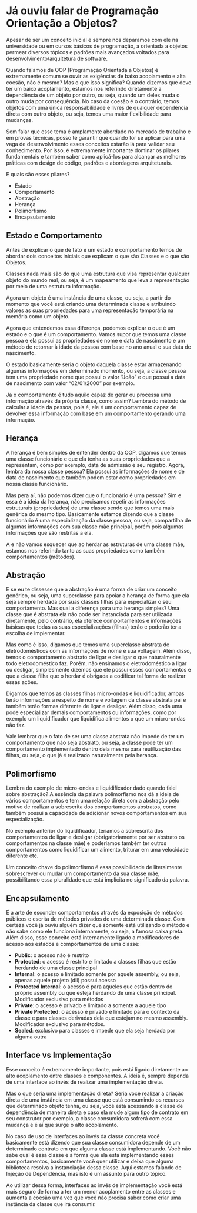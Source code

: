 # Já ouviu falar de Programação Orientação a Objetos?

Apesar de ser um conceito inicial e sempre nos deparamos com ele na universidade ou em cursos básicos de programação, a orientada a objetos permear diversos tópicos e padrões mais avançados voltados para desenvolvimento/arquitetura de software. 

Quando falamos de OOP (Programação Orientada a Objetos) é extremamente comum se ouvir as exigências de baixo acoplamento e alta coesão, não é mesmo? Mas o que isso significa?  Quando dizemos que deve ter um baixo acoplamento, estamos nos referindo diretamente a dependência de um objeto por outro, ou seja, quando um deles muda o outro muda por consequência. No caso da coesão é o contrário, temos objetos com uma única responsabilidade e livres de qualquer dependência direta com outro objeto, ou seja, temos uma maior flexibilidade para mudanças.

Sem falar que esse tema é amplamente abordado no mercado de trabalho e em provas técnicas, posso te garantir que quando for se aplicar para uma vaga de desenvolvimento esses conceitos estarão lá para validar seu conhecimento. Por isso, é extremamente importante dominar os pilares fundamentais e também saber como aplicá-los para alcançar as melhores práticas com design de código, padrões e abordagens arquiteturais.

E quais são esses pilares?

-	Estado
-	Comportamento
-	Abstração
-	Herança
-	Polimorfismo
-	Encapsulamento

## Estado e Comportamento

Antes de explicar o que de fato é um estado e comportamento temos de abordar dois conceitos iniciais que explicam o que são Classes e o que são Objetos.

Classes nada mais são do que uma estrutura que visa representar qualquer objeto do mundo real, ou seja, é um mapeamento que leva a representação por meio de uma estrutura informação.

Agora um objeto é uma instância de uma classe, ou seja, a partir do momento que você está criando uma determinada classe e atribuindo valores as suas propriedades para uma representação temporária na memória como um objeto.

Agora que entendemos essa diferença, podemos explicar o que é um estado e o que é um comportamento. Vamos supor que temos uma classe pessoa e ela possui as propriedades de nome e data de nascimento e um método de retornar à idade da pessoa com base no ano anual e sua data de nascimento.

O estado basicamente seria o objeto daquela classe estar armazenando algumas informações em determinado momento, ou seja, a classe pessoa tem uma propriedade nome que possui o valor “João” e que possui a data de nascimento com valor “02/01/2000” por exemplo.

Já o comportamento é tudo aquilo capaz de gerar ou processa uma informação através da própria classe, como assim? Lembra do método de calcular a idade da pessoa, pois é, ele é um comportamento capaz de devolver essa informação com base em um comportamento gerando uma informação.

## Herança 

A herança é bem simples de entender dentro da OOP, digamos que temos uma classe funcionário e que ela tenha as suas propriedades que a representam, como por exemplo, data de admissão e seu registro. Agora, lembra da nossa classe pessoa? Ela possui as informações de nome e de data de nascimento que também podem estar como propriedades em nossa classe funcionário.

Mas pera aí, não podemos dizer que o funcionário é uma pessoa? Sim e essa é a ideia da herança, não precisamos repetir as informações estruturais (propriedades) de uma classe sendo que temos uma mais genérica do mesmo tipo. Basicamente estamos dizendo que a classe funcionário é uma especialização da classe pessoa, ou seja, compartilha de algumas informações com sua classe mãe principal, porém pois algumas informações que são restritas a ela.

A e não vamos esquecer que ao herdar as estruturas de uma classe mãe, estamos nos referindo tanto as suas propriedades como também comportamentos (métodos).

## Abstração

E se eu te dissesse que a abstração é uma forma de criar um conceito genérico, ou seja, uma superclasse para apoiar a herança de forma que ela seja sempre herdada por suas classes filhas para especializar o seu comportamento. Mas qual a diferença para uma herança simples? Uma classe que é abstrata ela não pode ser instanciada para ser utilizada diretamente, pelo contrário, ela oferece comportamentos e informações básicas que todas as suas especializações (filhas) terão e poderão ter a escolha de implementar.

Mas como é isso, digamos que temos uma superclasse abstrata de eletrodomésticos com as informações de nome e sua voltagem. Além disso, temos o comportamento abstrato de ligar e desligar o que naturalmente todo eletrodoméstico faz. Porém, não ensinamos o eletrodoméstico a ligar ou desligar, simplesmente dizemos que ele possui esses comportamentos e que a classe filha que o herdar é obrigada a codificar tal forma de realizar essas ações.

Digamos que temos as classes filhas micro-ondas e liquidificador, ambas terão informações a respeito de nome e voltagem da classe abstrata pai e também terão formas diferente de ligar e desligar. Além disso, cada uma pode especializar demais comportamentos ou informações, como por exemplo um liquidificador que liquidifica alimentos o que um micro-ondas não faz.

Vale lembrar que o fato de ser uma classe abstrata não impede de ter um comportamento que não seja abstrato, ou seja, a classe pode ter um comportamento implementado dentro dela mesma para reutilização das filhas, ou seja, o que já é realizado naturalmente pela herança. 

## Polimorfismo

Lembra do exemplo de micro-ondas e liquidificador dado quando falei sobre abstração? A essência da palavra polimorfismo nos dá a ideia de vários comportamentos e tem uma relação direta com a abstração pelo motivo de realizar a sobrescrita dos comportamentos abstratos, como também possui a capacidade de adicionar novos comportamentos em sua especialização.

No exemplo anterior do liquidificador, teríamos a sobrescrita dos comportamentos de ligar e desligar (obrigatoriamente por ser abstrato os comportamentos na classe mãe) e poderíamos também ter outros comportamentos como liquidificar um alimento, triturar em uma velocidade diferente etc.

Um conceito chave do polimorfismo é essa possibilidade de literalmente sobrescrever ou mudar um comportamento da sua classe mãe, possibilitando essa pluralidade que está implícita no significado da palavra.

## Encapsulamento

É a arte de esconder comportamentos através da exposição de métodos públicos e escrita de métodos privados de uma determinada classe. Com certeza você já ouviu alguém dizer que somente está utilizando o método e não sabe como ele funciona internamente, ou seja, a famosa caixa preta. Além disso, esse conceito está internamente ligado a modificadores de acesso aos estados e comportamentos de uma classe:

- **Public**: o acesso não é restrito
- **Protected**: o acesso é restrito e limitado a classes filhas que estão herdando de uma classe principal
- **Internal**: o acesso é limitado somente por aquele assembly, ou seja, apenas aquele projeto (dll) possui acesso
- **Protected Internal**: o acesso é para aqueles que estão dentro do próprio assembly ou que esteja herdando de uma classe principal. Modificador exclusivo para métodos
- **Private**: o acesso é privado e limitado a somente a aquele tipo
- **Private Protected**: o acesso é privado e limitado para o contexto da classe e para classes derivadas dela que estejam no mesmo assembly. Modificador exclusivo para métodos.
- **Sealed**: exclusivo para classes e impede que ela seja herdada por alguma outra

## Interface vs Implementação

Esse conceito é extremamente importante, pois está ligado diretamente ao alto acoplamento entre classes e componentes. A ideia é, sempre dependa de uma interface ao invés de realizar uma implementação direta.

Mas o que seria uma implementação direta? Seria você realizar a criação direta de uma instância em uma classe que está consumindo os recursos que determinado objeto tenha, ou seja, você está acessando a classe de dependência de maneira direta e caso ela mude algum tipo de contrato em seu construtor por exemplo, a classe consumidora sofrerá com essa mudança e é aí que surge o alto acoplamento.

No caso de uso de interfaces ao invés da classe concreta você basicamente está dizendo que sua classe consumidora depende de um determinado contrato em que alguma classe está implementando. Você não sabe qual é essa classe e a forma que ela está implementando esses comportamentos, basicamente você quer utilizar e deixa que alguma biblioteca resolva a instanciação dessa classe. Aqui estamos falando de Injeção de Dependência, mas isto é um assunto para outro tópico.

Ao utilizar dessa forma, interfaces ao invés de implementação você está mais seguro de forma a ter um menor acoplamento entre as classes e aumenta a coesão uma vez que você não precisa saber como criar uma instância da classe que irá consumir.
